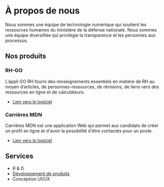 # À propos de nous

Nous sommes une équipe de technologie numérique qui soutient les ressources humaines du ministère de la défense nationale. Nous sommes une équipe diversifiée qui privilégie la transparence et les personnes aux processus.

## Nos produits

### RH-GO

L’appli GO RH fourni des renseignements essentiels en matière de RH au moyen d’articles, de personnes-ressources, de révisions, de liens vers des ressources en ligne et de calculateurs.

* [Lien vers le logiciel](https://www.canada.ca/fr/mobile.html#GORH)

### Carrières MDN

Carrières MDN est une application Web qui permet aux candidats de créer un profil en ligne et d'avoir la possibilité d'être contactés pour un poste.

* [Lien vers le logiciel](https://carrieres-civiles-defense.canada.ca/)

## Services

* R & D
* [Développement de produits](./developpement-de-produits.html)
* Conception UI/UX
